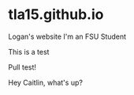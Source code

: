 # tla15.github.io
Logan's website
I'm an FSU Student

This is a test

Pull test!

Hey Caitlin, what's up?